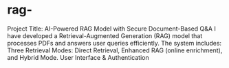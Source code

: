 # rag-
Project Title: AI-Powered RAG Model with Secure Document-Based Q&amp;A I have developed a Retrieval-Augmented Generation (RAG) model that processes PDFs and answers user queries efficiently. The system includes: Three Retrieval Modes: Direct Retrieval, Enhanced RAG (online enrichment), and Hybrid Mode. User Interface &amp; Authentication
